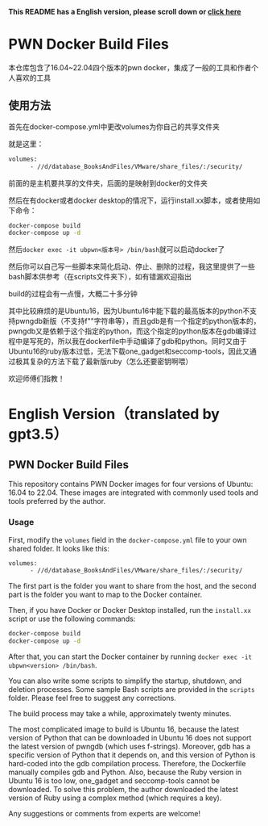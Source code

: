 **This README has a English version, please scroll down or [click here](#english-versiontranslated-by-gpt35)**

# PWN Docker Build Files

本仓库包含了16.04~22.04四个版本的pwn docker，集成了一般的工具和作者个人喜欢的工具

## 使用方法

首先在docker-compose.yml中更改volumes为你自己的共享文件夹

就是这里：

```dockerfile
volumes:
      - //d/database_BooksAndFiles/VMware/share_files/:/security/
```

前面的是主机要共享的文件夹，后面的是映射到docker的文件夹

然后在有docker或者docker desktop的情况下，运行install.xx脚本，或者使用如下命令：

```bash
docker-compose build
docker-compose up -d
```

然后`docker exec -it ubpwn<版本号> /bin/bash`就可以启动docker了

然后你可以自己写一些脚本来简化启动、停止、删除的过程，我这里提供了一些bash脚本供参考（在scripts文件夹下），如有错漏欢迎指出

build的过程会有一点慢，大概二十多分钟

其中比较麻烦的是Ubuntu16，因为Ubuntu16中能下载的最高版本的python不支持pwngdb新版（不支持f""字符串等），而且gdb是有一个指定的python版本的，pwngdb又是依赖于这个指定的python，而这个指定的python版本在gdb编译过程中是写死的，所以我在dockerfile中手动编译了gdb和python。同时又由于Ubuntu16的ruby版本过低，无法下载one_gadget和seccomp-tools，因此又通过极其复杂的方法下载了最新版ruby（怎么还要密钥啊喂）

欢迎师傅们指教！

# English Version（translated by gpt3.5）

## PWN Docker Build Files

This repository contains PWN Docker images for four versions of Ubuntu: 16.04 to 22.04. These images are integrated with commonly used tools and tools preferred by the author.

### Usage

First, modify the `volumes` field in the `docker-compose.yml` file to your own shared folder. It looks like this:

```dockerfile
volumes:
      - //d/database_BooksAndFiles/VMware/share_files/:/security/
```

The first part is the folder you want to share from the host, and the second part is the folder you want to map to the Docker container.

Then, if you have Docker or Docker Desktop installed, run the `install.xx` script or use the following commands:

```bash
docker-compose build
docker-compose up -d
```

After that, you can start the Docker container by running `docker exec -it ubpwn<version> /bin/bash`.

You can also write some scripts to simplify the startup, shutdown, and deletion processes. Some sample Bash scripts are provided in the `scripts` folder. Please feel free to suggest any corrections.

The build process may take a while, approximately twenty minutes.

The most complicated image to build is Ubuntu 16, because the latest version of Python that can be downloaded in Ubuntu 16 does not support the latest version of pwngdb (which uses f-strings). Moreover, gdb has a specific version of Python that it depends on, and this version of Python is hard-coded into the gdb compilation process. Therefore, the Dockerfile manually compiles gdb and Python. Also, because the Ruby version in Ubuntu 16 is too low, one_gadget and seccomp-tools cannot be downloaded. To solve this problem, the author downloaded the latest version of Ruby using a complex method (which requires a key).

Any suggestions or comments from experts are welcome!
